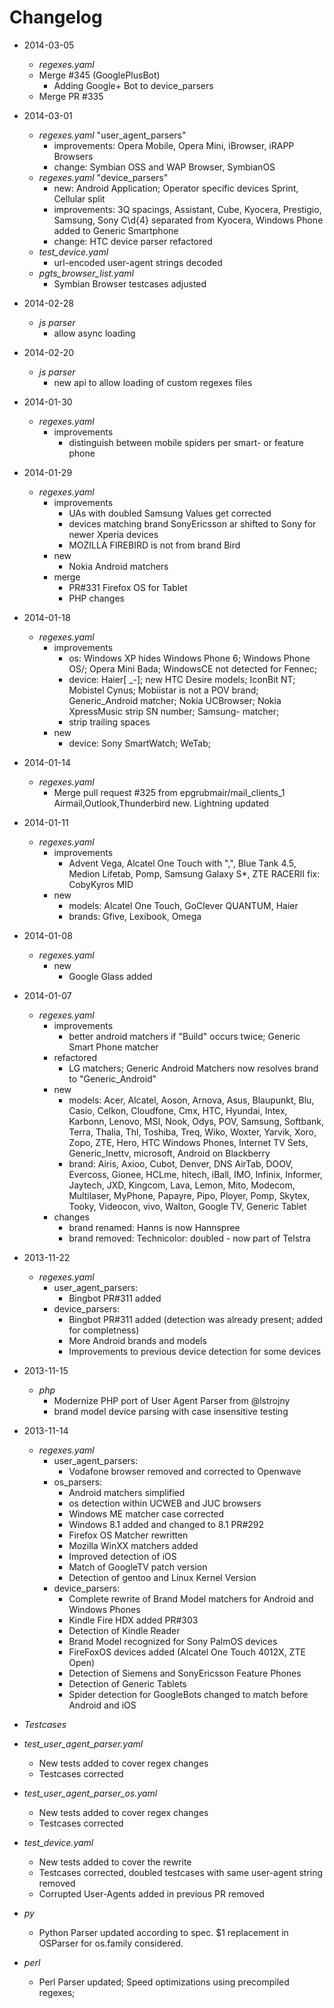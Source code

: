 # Changelog

- 2014-03-05
	- *regexes.yaml*
    - Merge #345 (GooglePlusBot)
	  - Adding Google+ Bot to device_parsers
	- Merge PR #335

- 2014-03-01
  - *regexes.yaml* "user_agent_parsers"
    - improvements: Opera Mobile, Opera Mini, iBrowser, iRAPP Browsers
    - change: Symbian OSS and WAP Browser, SymbianOS
  - *regexes.yaml* "device_parsers"
    - new: Android Application; Operator specific devices Sprint, Cellular split 
    - improvements: 3Q spacings, Assistant, Cube, Kyocera, Prestigio, Samsung, Sony C\d{4} separated from Kyocera, Windows Phone added to Generic Smartphone
    - change: HTC device parser refactored
  - *test_device.yaml*
    - url-encoded user-agent strings decoded
  - *pgts_browser_list.yaml*
    - Symbian Browser testcases adjusted

- 2014-02-28
  - *js parser*
    - allow async loading
 
- 2014-02-20
  - *js parser*
    - new api to allow loading of custom regexes files

- 2014-01-30
  - *regexes.yaml*
    - improvements
      - distinguish between mobile spiders per smart- or feature phone

- 2014-01-29
  - *regexes.yaml*
    - improvements
      - UAs with doubled Samsung Values get corrected
      - devices matching brand SonyEricsson ar shifted to Sony for newer Xperia devices
      - MOZILLA FIREBIRD is not from brand Bird
    - new
      - Nokia Android matchers
    - merge
      - PR#331 Firefox OS for Tablet
      - PHP changes

- 2014-01-18
  - *regexes.yaml*
    - improvements 
      - os: Windows XP hides Windows Phone 6; Windows Phone OS/; Opera Mini Bada; WindowsCE not detected for Fennec;
      - device: Haier[ _\-]; new HTC Desire models; IconBit NT; Mobistel Cynus; Mobiistar is not a POV brand; Generic_Android matcher; Nokia UCBrowser; Nokia XpressMusic strip SN number; Samsung- matcher;
      - strip trailing spaces
    - new 
      - device: Sony SmartWatch; WeTab;

- 2014-01-14
  - *regexes.yaml*
    - Merge pull request #325 from epgrubmair/mail_clients_1
      Airmail,Outlook,Thunderbird new. Lightning updated

- 2014-01-11
  - *regexes.yaml*
    - improvements 
      - Advent Vega, Alcatel One Touch with ",", Blue Tank 4.5, Medion Lifetab, Pomp, Samsung Galaxy S*, ZTE RACERII fix: CobyKyros MID
    - new 
      - models: Alcatel One Touch, GoClever QUANTUM, Haier
      - brands: Gfive, Lexibook, Omega

- 2014-01-08
  - *regexes.yaml*
    - new
      - Google Glass added

- 2014-01-07
  - *regexes.yaml*
    - improvements 
      - better android matchers if "Build" occurs twice; Generic Smart Phone matcher
    - refactored
      - LG matchers; Generic Android Matchers now resolves brand to "Generic_Android"
    - new 
      - models: Acer, Alcatel, Aoson, Arnova, Asus, Blaupunkt, Blu, Casio, Celkon, Cloudfone, Cmx, HTC, Hyundai, Intex, Karbonn, Lenovo, MSI, Nook, Odys, POV, Samsung, Softbank, Terra, Thalia, Thl, Toshiba, Treq, Wiko, Woxter, Yarvik, Xoro, Zopo, ZTE, Hero, HTC Windows Phones, Internet TV Sets, Generic_Inettv, microsoft, Android on Blackberry
      - brand: Airis, Axioo, Cubot, Denver, DNS AirTab, DOOV, Evercoss, Gionee, HCLme, hitech, iBall, IMO, Infinix, Informer, Jaytech, JXD, Kingcom, Lava, Lemon, Mito, Modecom, Multilaser, MyPhone, Papayre, Pipo, Ployer, Pomp, Skytex, Tooky, Videocon, vivo, Walton, Google TV, Generic Tablet
    - changes
      - brand renamed: Hanns is now Hannspree
      - brand removed: Technicolor: doubled - now part of Telstra 

- 2013-11-22
  - *regexes.yaml*
    - user_agent_parsers: 
      - Bingbot PR#311 added
    - device_parsers:
      - Bingbot PR#311 added (detection was already present; added for completness)
      - More Android brands and models 
      - Improvements to previous device detection for some devices

- 2013-11-15
  - *php*
    - Modernize PHP port of User Agent Parser from @lstrojny 
    - brand model device parsing with case insensitive testing

- 2013-11-14
  - *regexes.yaml*
    - user_agent_parsers:
      - Vodafone browser removed and corrected to Openwave
    - os_parsers:
      - Android matchers simplified
      - os detection within UCWEB and JUC browsers
      - Windows ME matcher case corrected
      - Windows 8.1 added and changed to 8.1 PR#292
      - Firefox OS Matcher rewritten
      - Mozilla WinXX matchers added
      - Improved detection of iOS
      - Match of GoogleTV patch version
      - Detection of gentoo and Linux Kernel Version
    - device_parsers:
      - Complete rewrite of Brand Model matchers for Android and Windows Phones
      - Kindle Fire HDX added PR#303
      - Detection of Kindle Reader
      - Brand Model recognized for Sony PalmOS devices
      - FireFoxOS devices added (Alcatel One Touch 4012X, ZTE Open)
      - Detection of Siemens and SonyEricsson Feature Phones
      - Detection of Generic Tablets
      - Spider detection for GoogleBots changed to match before Android and iOS
 - *Testcases*
  - *test_user_agent_parser.yaml*
    - New tests added to cover regex changes
    - Testcases corrected
  - *test_user_agent_parser_os.yaml*
    - New tests added to cover regex changes
    - Testcases corrected
  - *test_device.yaml*
    - New tests added to cover the rewrite
    - Testcases corrected, doubled testcases with same user-agent string removed
    - Corrupted User-Agents added in previous PR removed
  - *py*
    - Python Parser updated according to spec. $1 replacement in OSParser for os.family considered.
  - *perl*
    - Perl Parser updated; Speed optimizations using precompiled regexes;
